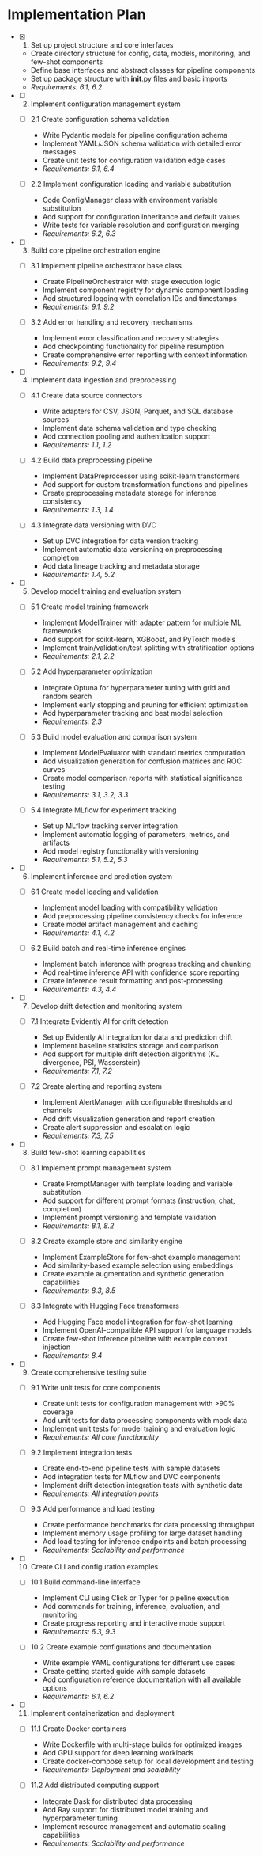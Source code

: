 # Implementation Plan

- [x] 1. Set up project structure and core interfaces
  - Create directory structure for config, data, models, monitoring, and few-shot components
  - Define base interfaces and abstract classes for pipeline components
  - Set up package structure with __init__.py files and basic imports
  - _Requirements: 6.1, 6.2_

- [ ] 2. Implement configuration management system
  - [ ] 2.1 Create configuration schema validation
    - Write Pydantic models for pipeline configuration schema
    - Implement YAML/JSON schema validation with detailed error messages
    - Create unit tests for configuration validation edge cases
    - _Requirements: 6.1, 6.4_
  
  - [ ] 2.2 Implement configuration loading and variable substitution
    - Code ConfigManager class with environment variable substitution
    - Add support for configuration inheritance and default values
    - Write tests for variable resolution and configuration merging
    - _Requirements: 6.2, 6.3_

- [ ] 3. Build core pipeline orchestration engine
  - [ ] 3.1 Implement pipeline orchestrator base class
    - Create PipelineOrchestrator with stage execution logic
    - Implement component registry for dynamic component loading
    - Add structured logging with correlation IDs and timestamps
    - _Requirements: 9.1, 9.2_
  
  - [ ] 3.2 Add error handling and recovery mechanisms
    - Implement error classification and recovery strategies
    - Add checkpointing functionality for pipeline resumption
    - Create comprehensive error reporting with context information
    - _Requirements: 9.2, 9.4_

- [ ] 4. Implement data ingestion and preprocessing
  - [ ] 4.1 Create data source connectors
    - Write adapters for CSV, JSON, Parquet, and SQL database sources
    - Implement data schema validation and type checking
    - Add connection pooling and authentication support
    - _Requirements: 1.1, 1.2_
  
  - [ ] 4.2 Build data preprocessing pipeline
    - Implement DataPreprocessor using scikit-learn transformers
    - Add support for custom transformation functions and pipelines
    - Create preprocessing metadata storage for inference consistency
    - _Requirements: 1.3, 1.4_
  
  - [ ] 4.3 Integrate data versioning with DVC
    - Set up DVC integration for data version tracking
    - Implement automatic data versioning on preprocessing completion
    - Add data lineage tracking and metadata storage
    - _Requirements: 1.4, 5.2_

- [ ] 5. Develop model training and evaluation system
  - [ ] 5.1 Create model training framework
    - Implement ModelTrainer with adapter pattern for multiple ML frameworks
    - Add support for scikit-learn, XGBoost, and PyTorch models
    - Implement train/validation/test splitting with stratification options
    - _Requirements: 2.1, 2.2_
  
  - [ ] 5.2 Add hyperparameter optimization
    - Integrate Optuna for hyperparameter tuning with grid and random search
    - Implement early stopping and pruning for efficient optimization
    - Add hyperparameter tracking and best model selection
    - _Requirements: 2.3_
  
  - [ ] 5.3 Build model evaluation and comparison system
    - Implement ModelEvaluator with standard metrics computation
    - Add visualization generation for confusion matrices and ROC curves
    - Create model comparison reports with statistical significance testing
    - _Requirements: 3.1, 3.2, 3.3_
  
  - [ ] 5.4 Integrate MLflow for experiment tracking
    - Set up MLflow tracking server integration
    - Implement automatic logging of parameters, metrics, and artifacts
    - Add model registry functionality with versioning
    - _Requirements: 5.1, 5.2, 5.3_

- [ ] 6. Implement inference and prediction system
  - [ ] 6.1 Create model loading and validation
    - Implement model loading with compatibility validation
    - Add preprocessing pipeline consistency checks for inference
    - Create model artifact management and caching
    - _Requirements: 4.1, 4.2_
  
  - [ ] 6.2 Build batch and real-time inference engines
    - Implement batch inference with progress tracking and chunking
    - Add real-time inference API with confidence score reporting
    - Create inference result formatting and post-processing
    - _Requirements: 4.3, 4.4_

- [ ] 7. Develop drift detection and monitoring system
  - [ ] 7.1 Integrate Evidently AI for drift detection
    - Set up Evidently AI integration for data and prediction drift
    - Implement baseline statistics storage and comparison
    - Add support for multiple drift detection algorithms (KL divergence, PSI, Wasserstein)
    - _Requirements: 7.1, 7.2_
  
  - [ ] 7.2 Create alerting and reporting system
    - Implement AlertManager with configurable thresholds and channels
    - Add drift visualization generation and report creation
    - Create alert suppression and escalation logic
    - _Requirements: 7.3, 7.5_

- [ ] 8. Build few-shot learning capabilities
  - [ ] 8.1 Implement prompt management system
    - Create PromptManager with template loading and variable substitution
    - Add support for different prompt formats (instruction, chat, completion)
    - Implement prompt versioning and template validation
    - _Requirements: 8.1, 8.2_
  
  - [ ] 8.2 Create example store and similarity engine
    - Implement ExampleStore for few-shot example management
    - Add similarity-based example selection using embeddings
    - Create example augmentation and synthetic generation capabilities
    - _Requirements: 8.3, 8.5_
  
  - [ ] 8.3 Integrate with Hugging Face transformers
    - Add Hugging Face model integration for few-shot learning
    - Implement OpenAI-compatible API support for language models
    - Create few-shot inference pipeline with example context injection
    - _Requirements: 8.4_

- [ ] 9. Create comprehensive testing suite
  - [ ] 9.1 Write unit tests for core components
    - Create unit tests for configuration management with >90% coverage
    - Add unit tests for data processing components with mock data
    - Implement unit tests for model training and evaluation logic
    - _Requirements: All core functionality_
  
  - [ ] 9.2 Implement integration tests
    - Create end-to-end pipeline tests with sample datasets
    - Add integration tests for MLflow and DVC components
    - Implement drift detection integration tests with synthetic data
    - _Requirements: All integration points_
  
  - [ ] 9.3 Add performance and load testing
    - Create performance benchmarks for data processing throughput
    - Implement memory usage profiling for large dataset handling
    - Add load testing for inference endpoints and batch processing
    - _Requirements: Scalability and performance_

- [ ] 10. Create CLI and configuration examples
  - [ ] 10.1 Build command-line interface
    - Implement CLI using Click or Typer for pipeline execution
    - Add commands for training, inference, evaluation, and monitoring
    - Create progress reporting and interactive mode support
    - _Requirements: 6.3, 9.3_
  
  - [ ] 10.2 Create example configurations and documentation
    - Write example YAML configurations for different use cases
    - Create getting started guide with sample datasets
    - Add configuration reference documentation with all available options
    - _Requirements: 6.1, 6.2_

- [ ] 11. Implement containerization and deployment
  - [ ] 11.1 Create Docker containers
    - Write Dockerfile with multi-stage builds for optimized images
    - Add GPU support for deep learning workloads
    - Create docker-compose setup for local development and testing
    - _Requirements: Deployment and scalability_
  
  - [ ] 11.2 Add distributed computing support
    - Integrate Dask for distributed data processing
    - Add Ray support for distributed model training and hyperparameter tuning
    - Implement resource management and automatic scaling capabilities
    - _Requirements: Scalability and performance_